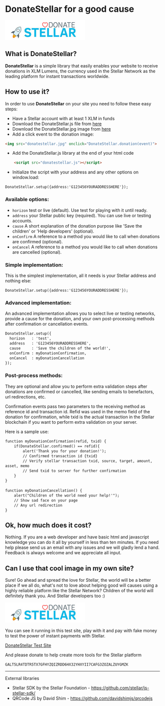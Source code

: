 # DonateStellar for a good cause

![Donate](./media/donatestellar.jpg)

## What is DonateStellar?
**DonateStellar** is a simple library that easily enables your website to receive donations in XLM Lumens, the currency used in the Stellar Network as the leading platform for instant transactions worldwide.

## How to use it?
In order to use **DonateStellar** on your site you need to follow these easy steps:

- Have a Stellar account with at least 1 XLM in funds
- Download the DonateStellar.js file from [here](./scripts/donatestellar.js)
- Download the DonateStellar.jpg image from [here](./media/donatestellar.jpg)
- Add a click event to the donation image:
````HTML
<img src="donatestellar.jpg" onclick="DonateStellar.donation(event)">
````
- Add the DonateStellar.js library at the end of your html code
````HTML
    <script src="donatestellar.js"></script>
````
- Initialize the script with your address and any other options on window.load:
````JS
DonateStellar.setup({address:'G123456YOURADDRESSHERE'});
````

### Available options:

- `horizon` test or live (default). Use test for playing with it until ready.
- `address` your Stellar public key (required). You can use live or testing accounts.
- `cause` A short explanation of the donation purpose like 'Save the children' or 'Help developers' (optional).
- `onConfirm` A reference to a method you would like to call when donations are confirmed (optional).
- `onCancel` A reference to a method you would like to call when donations are cancelled (optional).

### Simple implementation:

This is the simplest implementation, all it needs is your Stellar address and nothing else:

````JS
DonateStellar.setup({address:'G123456YOURADDRESSHERE'});
````

### Advanced implementation:

An advanced implementation allows you to select live or testing networks, provide a cause for the donation, and your own post-processing methods after confirmation or cancellation events.

````JS
DonateStellar.setup({
  horizon   : 'test',
  address   : 'G123456YOURADDRESSHERE',
  cause     : 'Save the children of the world!',
  onConfirm : myDonationConfirmation,
  onCancel  : myDonationCancellation
});
````

### Post-process methods:

They are optional and allow you to perform extra validation steps after donations are confirmed or cancelled, like sending emails to benefactors, url redirections, etc.

Confirmation events pass two parameters to the receiving method as reference id and transaction id. Refid was used in the memo field of the donation for confirmation, while txid is the actual transaction in the Stellar blockchain if you want to perform extra validation on your server.

Here is a sample use:

````JS
function myDonationConfirmation(refid, txid) {
    if(DonateStellar.confirmed() == refid){
        alert('Thank you for your donation!');
        // Confirmed transaction id {txid}
        // Verify stellar transaction txid, source, target, amount, asset, memo
        // Send txid to server for further confirmation
    }
}

function myDonationCancellation() {
    alert("Children of the world need your help!'");
    // Show sad face on your page
    // Any url redirection
}
````

## Ok, how much does it cost?
Nothing. If you are a web developer and have basic html and javascript knowledge you can do it all by yourself in less than ten minutes. If you need help please send us an email with any issues and we will gladly lend a hand. Feedback is always welcome and we appreciate all input.

## Can I use that cool image in my own site?
Sure! Go ahead and spread the love for Stellar, the world will be a better place if we all do, what's not to love about helping good will causes using a highly reliable platform like the Stellar Network? Children of the world will definitely thank you. And Stellar developers too :)

![Donate](./media/donatestellar.jpg)

You can see it running in this test site, play with it and pay with fake money to test the power of instant payments with Stellar.

[DonateStellar Test Site](https://myplaynet.herokuapp.com/donatestellar)

And please donate to help create more tools for the Stellar platform

    GALT5LR4TDTR5TX7GFHYZQIZRDD6HX32YHXYII7CAFG3ZOZALZUYGMZK

----

External libraries

- Stellar SDK by the Stellar Foundation - https://github.com/stellar/js-stellar-sdk/
- QRCode JS by David Shim - https://github.com/davidshimjs/qrcodejs